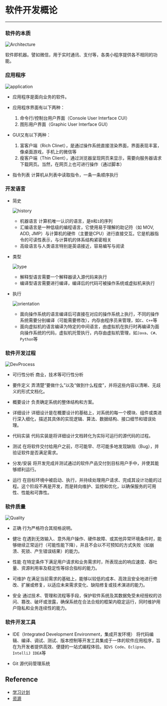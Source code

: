# 软件开发概论
---

### 软件的本质

![Architecture](images/readme/Computer-System.png)

软件即机器。譬如微信，用于实时通讯、支付等，各类小程序提供各不相同的功能。

### 应用程序

![application](images/readme/application.png)

- 应用程序是面向业务的软件。

- 应用程序界面有以下两种：

  1. 命令行/控制台用户界面（Console User Interface CUI）
  2. 图形用户界面（Graphic User Interface GUI）

- GUI又有以下两种：
  1. 富客户端（Rich Clinet），是通过操作系统直接渲染界面，界面表现丰富，像桌面游戏，手机上的微信等
  2. 瘦客户端（Thin Client），通过浏览器呈现网页来显示，需要向服务器请求下载网页。当然，在网页上也可进行操作（通过脚本）

- 指令列表
  计算机从列表中读取指令，一条一条顺序执行

### 开发语言

- 简史

  ![history](images/readme/language-1.png)

  - 机器语言
    计算机唯一认识的语言，是`0`和`1`的序列
  - 汇编语言是一种低级的编程语言，它使用易于理解的助记符（如 MOV, ADD, JMP）与计算机的硬件（主要是CPU）进行直接交互。它是机器指令的可读性表示，与计算机的体系结构紧密相关
  - 高级语言与人类语言特别是英语接近，容易编写与阅读

- 类型

  ![type](images/readme/language-2.png)

  - 解释型语言需要一个解释器读入源代码来执行
  - 编译型语言需要进行编译，编译后的代码可被操作系统或虚拟机来执行

- 执行

  ![orientation](images/readme/language-3.png)

  - 面向操作系统的语言编译后可直接在对应的操作系统上执行，不同的操作系统需要分别编译（可能需要修改），内存由程序员来管理，如`C`、`C++`等
  - 面向虚拟机的语言编译为特定的中间语言，由虚拟机在执行时再编译为面向操作系统的代码，虚拟机托管执行，内存由虚拟机管理，如`Java`、`C#`、`Python`等

### 软件开发过程
  ![DevProcess](images/readme/DevProcess.png)

  - 可行性分析
    商业，技术等可行性分析

  - 要件定义
    弄清楚“要做什么”以及“做到什么程度”，并将这些内容以清晰、无歧义的形式文档化。

  - 概要设计
    负责确定系统的整体结构和方案。

  - 详细设计
    详细设计是在概要设计的基础上，对系统的每一个模块、组件或类进行深入细化，描述其具体的实现逻辑、算法、数据结构、接口细节和错误处理。

  - 代码实装
    代码实装是将详细设计文档转化为实际可运行的源代码的过程。

  - 测试
    在将软件交付给用户之前，尽可能早、尽可能多地发现缺陷（Bug），并验证软件是否满足需求。

  - 分发/安装
    将开发完成并测试通过的软件产品交付到目标用户手中，并使其能够顺利运行。

  - 运行
    在目标环境中被启动、执行，并持续处理用户请求、完成其设计功能的过程。这个阶段不再是开发，而是转向维护、监控和优化，以确保服务的可用性、性能和可靠性。

### 软件质量
  ![Quality](images/readme/Quality.png)

  - 正确
    行为严格符合其规格说明。

  - 健壮
    在遇到无效输入、意外用户操作、硬件故障、或其他异常环境条件时，能够继续正常运行（可能性能下降），并且不会以不可预知的方式失败（如崩溃、死锁、产生错误结果）的能力。

  - 性能
    在特定条件下满足用户请求和业务需求时，所表现出的响应速度、吞吐量、资源利用率及稳定性等综合指标的能力。

  - 可维护
    在满足当前需求的基础上，能够以较低的成本、高效且安全地进行修改、扩展或修复，以适应未来需求变化、缺陷修复或技术演进的能力。

  - 安全
    通过技术、管理和流程等手段，保护软件系统及其数据免受未经授权的访问、篡改、破坏或泄露，确保系统在合法合规的框架内稳定运行，同时维护用户隐私和业务连续性的能力。

### 软件开发工具

  - IDE（Integrated Development Environment，集成开发环境）
    将代码编辑、编译、调试、测试、版本控制等开发工具集成于一体的软件应用程序，旨在为开发者提供高效、便捷的一站式编程体验。如`VS Code`、`Eclipse`、`IntelliJ IDEA`等

  - Git
    源代码管理系统

  

Reference
---------
- [学习计划](./Schedule.md)
- [资源](./Resource.md)
